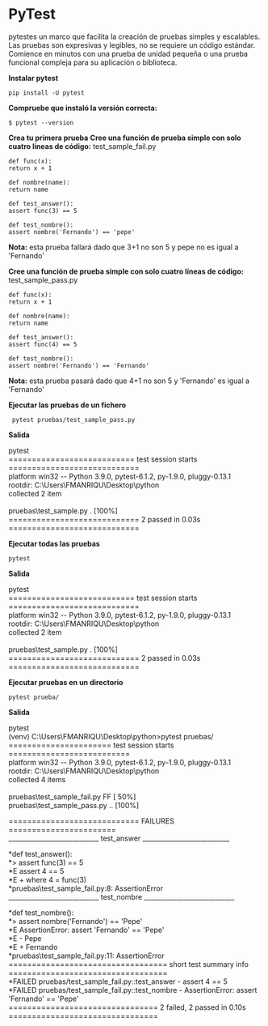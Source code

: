 # PyTest
pytestes un marco que facilita la creación de pruebas simples y escalables. Las pruebas son expresivas y legibles, no se requiere un código estándar. Comience en minutos con una prueba de unidad pequeña o una prueba funcional compleja para su aplicación o biblioteca.

**Instalar pytest**
  
    pip install -U pytest

**Compruebe que instaló la versión correcta:**

    $ pytest --version

**Crea tu primera prueba**
**Cree una función de prueba simple con solo cuatro líneas de código:**
test_sample_fail.py
  
    def func(x):
    return x + 1

    def nombre(name):
    return name

    def test_answer():
    assert func(3) == 5

    def test_nombre():
    assert nombre('Fernando') == 'pepe'
      
**Nota:** esta prueba fallará dado que 3+1 no son 5 y pepe no es igual a 'Fernando'

**Cree una función de prueba simple con solo cuatro líneas de código:**
test_sample_pass.py
  
    def func(x):
    return x + 1

    def nombre(name):
    return name

    def test_answer():
    assert func(4) == 5

    def test_nombre():
    assert nombre('Fernando') == 'Fernando'
  
**Nota:** esta prueba pasará dado que 4+1 no son 5 y 'Fernando' es igual a 'Fernando'

**Ejecutar las pruebas de un fichero**
    
     pytest pruebas/test_sample_pass.py
     
**Salida**

pytest <br/>
=========================== test session starts ============================<br/>
platform win32 -- Python 3.9.0, pytest-6.1.2, py-1.9.0, pluggy-0.13.1<br/>
rootdir: C:\Users\FMANRIQU\Desktop\python<br/>
collected 2 item                                                            <br/>                                                                                       
pruebas\test_sample.py .                                             [100%]<br/>
============================ 2 passed in 0.03s ============================<br/>
     
**Ejecutar todas las pruebas**

    pytest
    
**Salida**

pytest <br/>
=========================== test session starts ============================<br/>
platform win32 -- Python 3.9.0, pytest-6.1.2, py-1.9.0, pluggy-0.13.1<br/>
rootdir: C:\Users\FMANRIQU\Desktop\python<br/>
collected 2 item                                                            <br/>                                                                                       
pruebas\test_sample.py .                                             [100%]<br/>
============================ 2 passed in 0.03s ============================<br/>
    
**Ejecutar pruebas en un directorio**

    pytest prueba/
    
    

**Salida**

pytest <br/>
(venv) C:\Users\FMANRIQU\Desktop\python>pytest pruebas/<br/>
====================== test session starts ==========================<br/>
platform win32 -- Python 3.9.0, pytest-6.1.2, py-1.9.0, pluggy-0.13.1<br/>
rootdir: C:\Users\FMANRIQU\Desktop\python<br/>
collected 4 items <br/>                                                                                                                                                 
pruebas\test_sample_fail.py FF                               [ 50%]<br/>
pruebas\test_sample_pass.py ..                               [100%]<br/>

============================ FAILURES =======================<br/>
____________________________ test_answer ___________________________<br/>

*def test_answer():<br/>
*>   assert func(3) == 5<br/>
*E   assert 4 == 5<br/>
*E    +  where 4 = func(3)<br/>
*pruebas\test_sample_fail.py:8: AssertionError<br/>
____________________________ test_nombre ____________________________<br/>

*def test_nombre():<br/>
*>    assert nombre('Fernando') == 'Pepe'<br/>
*E    AssertionError: assert 'Fernando' == 'Pepe'<br/>
*E     - Pepe<br/>
*E         + Fernando<br/>
*pruebas\test_sample_fail.py:11: AssertionError<br/>
================================== short test summary info ==================================<br/>
*FAILED pruebas/test_sample_fail.py::test_answer - assert 4 == 5<br/>
*FAILED pruebas/test_sample_fail.py::test_nombre - AssertionError: assert 'Fernando' == 'Pepe'<br/>
================================ 2 failed, 2 passed in 0.10s ================================<br/>


